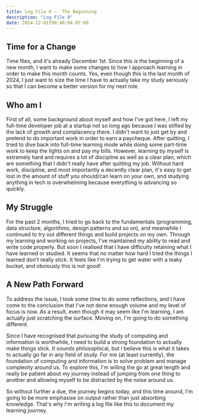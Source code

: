```yaml
---
title: Log File 0 -- The Beginning
description: "Log File 0"
date: 2024-12-01T00:40:04-07:00
---
```


## Time for a Change

Time flies, and it's already December 1st. Since this is the beginning of a new month, I want to make some changes to how I approach learning in order to make this month counts. Yes, even though this is the last month of 2024, I just want to size the time I have to actually take my study seriously so that I can become a better version for my next role.

## Who am I

First of all, some background about myself and how I've got here, I left my full-time developer job at a startup not so long ago because I was stifled by the lack of growth and complacency there. I didn't want to just get by and pretend to do important work in order to earn a paycheque. After quitting, I tried to dive back into full-time learning mode while doing some part-time work to keep the lights on and pay my bills. However, learning by myself is extremely hard and requires a lot of discipline as well as a clear plan, which are something that I didn't really have after quitting my job. Without hard work, discipline, and most importantly a decently clear plan, it's easy to get lost in the amount of stuff you should/can learn on your own, and studying anything in tech is overwhelming because everything is advancing so quickly.

## My Struggle

For the past 2 months, I tried to go back to the fundamentals (programming, data structure, algorithms, design patterns and so on), and meanwhile I continued to try out different things and build projects on my own. Through my learning and working on projects, I've maintained my ability to read and write code properly. But soon I realised that I have difficulty retaining what I have learned or studied. It seems that no matter how hard I tried the things I learned don't really stick. It feels like I'm trying to get water with a leaky bucket, and obviously this is not good!

## A New Path Forward

To address the issue, I took some time to do some reflections, and I have come to the conclusion that I've not done enough volume and my level of focus is now. As a result, even though it may seem like I'm learning, I am actually just scratching the surface. Moving on, I'm going to do something different.

Since I have recognised that pursuing the study of computing and information is worthwhile, I need to build a strong foundation to actually make things stick. It sounds philosophical, but I believe this is what it takes to actually go far in any field of study. For me (at least currently), the foundation of computing and information is to solve problem and manage complexity around us. To explore this, I'm willing the go at great length and really be patient about my journey instead of jumping from one thing to another and allowing myself to be distracted by the noise around us.

So without further a due, the journey begins today, and this time around, I'm going to be more emphasise on output rather than just absorbing knowledge. That's why I'm writing a log file like this to document my learning journey.
